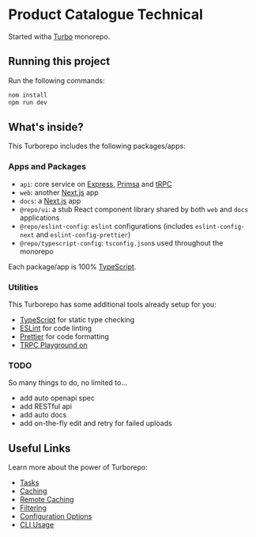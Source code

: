 # Product Catalogue Technical

Started witha [Turbo](https://turbo.build/repo/docs/crafting-your-repository/structuring-a-repository) monorepo.

## Running this project

Run the following commands:

```sh
nom install
npm run dev
```

## What's inside?

This Turborepo includes the following packages/apps:

### Apps and Packages

- `api`: core service on [Express](https://github.com/ansh/express-prisma-trpc-starter), [Primsa](https://www.prisma.io/docs/getting-started/quickstart) and [tRPC](https://trpc.io/docs/server/routers)
- `web`: another [Next.js](https://nextjs.org/) app
- `docs`: a [Next.js](https://nextjs.org/) app
- `@repo/ui`: a stub React component library shared by both `web` and `docs` applications
- `@repo/eslint-config`: `eslint` configurations (includes `eslint-config-next` and `eslint-config-prettier`)
- `@repo/typescript-config`: `tsconfig.json`s used throughout the monorepo

Each package/app is 100% [TypeScript](https://www.typescriptlang.org/).

### Utilities

This Turborepo has some additional tools already setup for you:

- [TypeScript](https://www.typescriptlang.org/) for static type checking
- [ESLint](https://eslint.org/) for code linting
- [Prettier](https://prettier.io) for code formatting
- [TRPC Playground on](http://localhost:3002/trpc-playground)


### TODO

So many things to do, no limited to...

- add auto openapi spec
- add RESTful api
- add auto docs
- add on-the-fly edit and retry for failed uploads

## Useful Links

Learn more about the power of Turborepo:

- [Tasks](https://turbo.build/repo/docs/core-concepts/monorepos/running-tasks)
- [Caching](https://turbo.build/repo/docs/core-concepts/caching)
- [Remote Caching](https://turbo.build/repo/docs/core-concepts/remote-caching)
- [Filtering](https://turbo.build/repo/docs/core-concepts/monorepos/filtering)
- [Configuration Options](https://turbo.build/repo/docs/reference/configuration)
- [CLI Usage](https://turbo.build/repo/docs/reference/command-line-reference)
